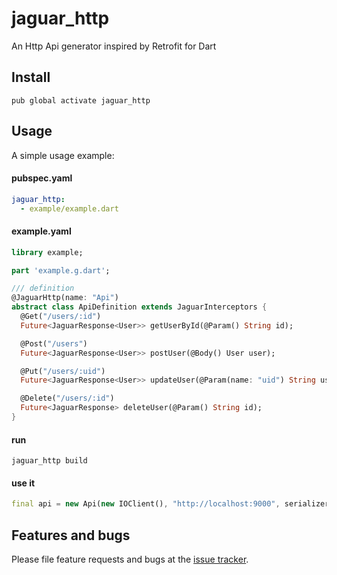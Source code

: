 # jaguar_http

An Http Api generator inspired by Retrofit for Dart

## Install

`pub global activate jaguar_http`

## Usage

A simple usage example:

#### pubspec.yaml

```yaml
jaguar_http:
  - example/example.dart
```

#### example.yaml

```dart
library example;

part 'example.g.dart';

/// definition
@JaguarHttp(name: "Api")
abstract class ApiDefinition extends JaguarInterceptors {
  @Get("/users/:id")
  Future<JaguarResponse<User>> getUserById(@Param() String id);

  @Post("/users")
  Future<JaguarResponse<User>> postUser(@Body() User user);

  @Put("/users/:uid")
  Future<JaguarResponse<User>> updateUser(@Param(name: "uid") String userId, @Body() User user);

  @Delete("/users/:id")
  Future<JaguarResponse> deleteUser(@Param() String id);
}
```


#### run
`jaguar_http build`

#### use it
```dart
final api = new Api(new IOClient(), "http://localhost:9000", serializers: repo);
```

## Features and bugs

Please file feature requests and bugs at the [issue tracker][tracker].

[tracker]: http://example.com/issues/replaceme
